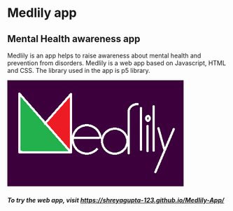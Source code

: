 # Medlily app
## Mental Health awareness app

Medlily is an app helps to raise awareness about mental health and prevention from disorders.
Medlily is a web app based on Javascript, HTML and CSS. The library used in the app is p5 library.

![alt text](https://github.com/ShreyaGupta-123/Medlily-App/blob/main/medlily.png?raw=true)

##### To try the web app, visit https://shreyagupta-123.github.io/Medlily-App/




